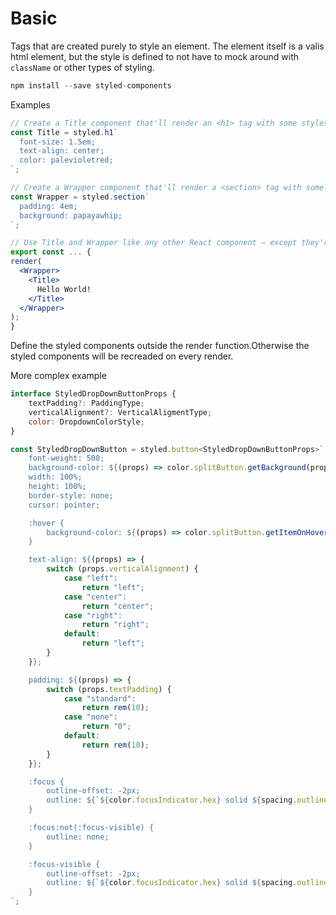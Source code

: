 # Basic

Tags that are created purely to style an element. The element itself is a valis html element, but the style is defined to not have to mock around with `className` or other types of styling.

```js
npm install --save styled-components
```

Examples
```jsx
// Create a Title component that'll render an <h1> tag with some styles
const Title = styled.h1`
  font-size: 1.5em;
  text-align: center;
  color: palevioletred;
`;

// Create a Wrapper component that'll render a <section> tag with some styles
const Wrapper = styled.section`
  padding: 4em;
  background: papayawhip;
`;

// Use Title and Wrapper like any other React component – except they're styled!
export const ... {
render(
  <Wrapper>
    <Title>
      Hello World!
    </Title>
  </Wrapper>
);
}
```

Define the styled components outside the render function.Otherwise the styled components will be recreaded on every render.


More complex example
```jsx
interface StyledDropDownButtonProps {
	textPadding?: PaddingType;
	verticalAlignment?: VerticalAligmentType;
	color: DropdownColorStyle;
}

const StyledDropDownButton = styled.button<StyledDropDownButtonProps>`
	font-weight: 500;
	background-color: ${(props) => color.splitButton.getBackground(props.color).hex};
	width: 100%;
	height: 100%;
	border-style: none;
	cursor: pointer;

	:hover {
		background-color: ${(props) => color.splitButton.getItemOnHover(props.color).hex};
	}

	text-align: ${(props) => {
		switch (props.verticalAlignment) {
			case "left":
				return "left";
			case "center":
				return "center";
			case "right":
				return "right";
			default:
				return "left";
		}
	}};

	padding: ${(props) => {
		switch (props.textPadding) {
			case "standard":
				return rem(10);
			case "none":
				return "0";
			default:
				return rem(10);
		}
	}};

	:focus {
		outline-offset: -2px;
		outline: ${`${color.focusIndicator.hex} solid ${spacing.outline.width}`};
	}

	:focus:not(:focus-visible) {
		outline: none;
	}

	:focus-visible {
		outline-offset: -2px;
		outline: ${`${color.focusIndicator.hex} solid ${spacing.outline.width}`};
	}
`;
```